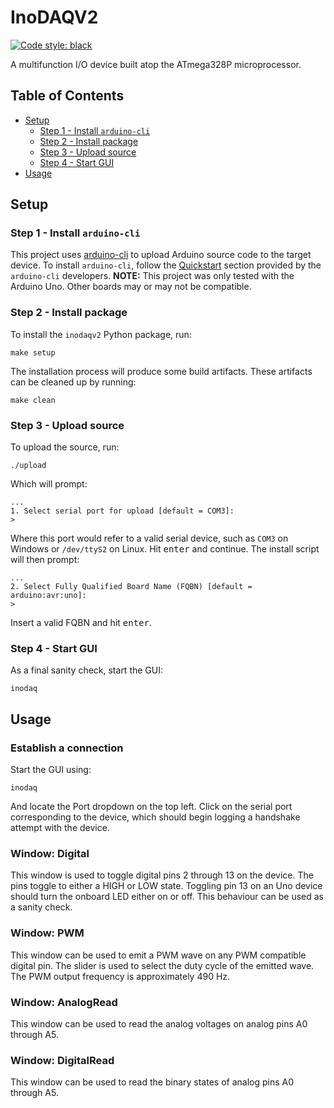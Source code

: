 # InoDAQV2
[![Code style: black](https://img.shields.io/badge/code%20style-black-000000.svg)](https://github.com/psf/black)

A multifunction I/O device built atop the ATmega328P microprocessor.
## Table of Contents
- [Setup](#setup)
  - [Step 1 - Install `arduino-cli`](#step-1---install-arduino-cli)
  - [Step 2 - Install package](#step-2---install-package)
  - [Step 3 - Upload source](#step-3---upload-source)
  - [Step 4 - Start GUI](#step-4---start-gui)
- [Usage](#usage)

## Setup

### Step 1 - Install `arduino-cli`
This project uses [arduino-cli](https://github.com/arduino/arduino-cli) to upload Arduino source code to the
target device.  To install `arduino-cli`, follow the
[Quickstart](https://github.com/arduino/arduino-cli#quickstart) section provided by the `arduino-cli`
developers.
**NOTE:** This project was only tested with the Arduino Uno. Other boards may or may not be compatible.

### Step 2 - Install package
To install the `inodaqv2` Python package, run:
```console
make setup
```
The installation process will produce some build artifacts. These artifacts can be cleaned up by running:
```console
make clean
```

### Step 3 - Upload source
To upload the source, run:
```console
./upload
```
Which will prompt:
```console
...
1. Select serial port for upload [default = COM3]:
>
```
Where this port would refer to a valid serial device, such as `COM3` on Windows or `/dev/ttyS2` on
Linux. Hit <kbd>enter</kbd> and continue. The install script will then prompt:
```console
...
2. Select Fully Qualified Board Name (FQBN) [default = arduino:avr:uno]:
>
```
Insert a valid FQBN and hit <kbd>enter</kbd>.

### Step 4 - Start GUI
As a final sanity check, start the GUI:
```console
inodaq
```

## Usage

### Establish a connection
Start the GUI using:
```console
inodaq
```
And locate the Port dropdown on the top left. Click on the serial port corresponding to the device, which
should begin logging a handshake attempt with the device.

### Window: Digital
This window is used to toggle digital pins 2 through 13 on the device. The pins toggle to either a HIGH or LOW
state. Toggling pin 13 on an Uno device should turn the onboard LED either on or off. This behaviour can be
used as a sanity check.

### Window: PWM
This window can be used to emit a PWM wave on any PWM compatible digital pin. The slider is used to select the
duty cycle of the emitted wave. The PWM output frequency is approximately 490 Hz.

### Window: AnalogRead
This window can be used to read the analog voltages on analog pins A0 through A5.

### Window: DigitalRead
This window can be used to read the binary states of analog pins A0 through A5.
